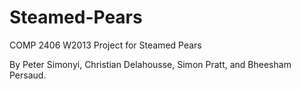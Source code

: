 Steamed-Pears
=============

COMP 2406 W2013 Project for Steamed Pears


By Peter Simonyi, Christian Delahousse, Simon Pratt, and
Bheesham Persaud.  

